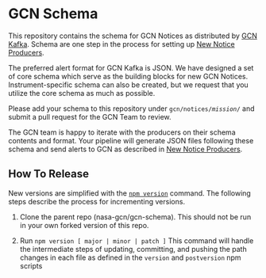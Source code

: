 # GCN Schema

This repository contains the schema for GCN Notices as distributed by [GCN Kafka](https://gcn.nasa.gov). Schema are one step in the process for setting up [New Notice Producers](https://gcn.nasa.gov/docs/producers).

The preferred alert format for GCN Kafka is JSON. We have designed a set of core schema which serve as the building blocks for new GCN Notices. Instrument-specific schema can also be created, but we request that you utilize the core schema as much as possible.

Please add your schema to this repository under <code>gcn/notices/<i>mission</i>/</code> and submit a pull request for the GCN Team to review.

The GCN team is happy to iterate with the producers on their schema contents and format.
Your pipeline will generate JSON files following these schema and send alerts to GCN as described in [New Notice Producers](https://gcn.nasa.gov/docs/producers).

## How To Release

New versions are simplified with the [`npm version`](https://docs.npmjs.com/cli/v8/commands/npm-version) command. The following steps describe the process for incrementing versions.

1. Clone the parent repo (nasa-gcn/gcn-schema). This should not be run in your own forked version of this repo.

2. Run `npm version [ major | minor | patch ]`
   This command will handle the intermediate steps of updating, committing, and pushing the path changes in each file as defined in the `version` and `postversion` npm scripts
